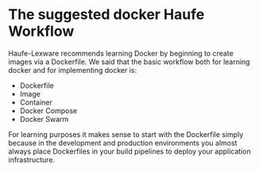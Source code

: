 # The suggested docker Haufe Workflow

Haufe-Lexware recommends learning Docker by beginning to create images via a Dockerfile. We said that the basic workflow both for learning docker and for implementing docker is:
* Dockerfile
* Image
* Container
* Docker Compose
* Docker Swarm 

For learning purposes it makes sense to start with the Dockerfile simply because in the development and production environments you almost always place Dockerfiles in your build pipelines to deploy your application infrastructure. 



